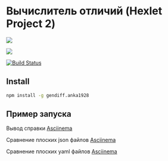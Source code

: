 # Вычислитель отличий (Hexlet Project 2)

<a href="https://codeclimate.com/github/codeclimate/codeclimate/maintainability"><img src="https://api.codeclimate.com/v1/badges/a99a88d28ad37a79dbf6/maintainability" /></a>

<a href="https://codeclimate.com/github/codeclimate/codeclimate/test_coverage"><img src="https://api.codeclimate.com/v1/badges/a99a88d28ad37a79dbf6/test_coverage" /></a>

[![Build Status](https://travis-ci.org/anka1928/project-lvl2-s353.svg?branch=master)](https://travis-ci.org/anka1928/project-lvl2-s353)

## Install

```sh
npm install -g gendiff.anka1928
```

## Пример запуска
Вывод справки [Asciinema](https://asciinema.org/a/PGqzIFePY6ufdPdmmnarPetKA)

Сравнение плоских json файлов [Asciinema](https://asciinema.org/a/WneQBOtKXkjmlUvvV6K31wRyV)

Сравнение плоских yaml файлов [Asciinema](https://asciinema.org/a/XEwAORjaQvOowpL11fujl2M38)
